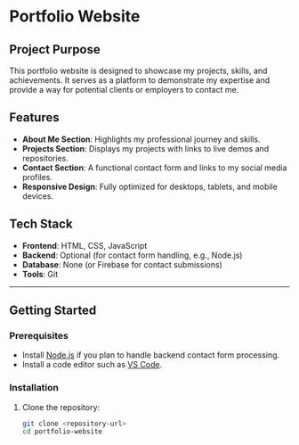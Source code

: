 # Portfolio Website

## Project Purpose
This portfolio website is designed to showcase my projects, skills, and achievements. It serves as a platform to demonstrate my expertise and provide a way for potential clients or employers to contact me.

## Features
- **About Me Section**: Highlights my professional journey and skills.
- **Projects Section**: Displays my projects with links to live demos and repositories.
- **Contact Section**: A functional contact form and links to my social media profiles.
- **Responsive Design**: Fully optimized for desktops, tablets, and mobile devices.

## Tech Stack
- **Frontend**: HTML, CSS, JavaScript
- **Backend**: Optional (for contact form handling, e.g., Node.js)
- **Database**: None (or Firebase for contact submissions)
- **Tools**: Git

---

## Getting Started

### Prerequisites
- Install [Node.js](https://nodejs.org/) if you plan to handle backend contact form processing.
- Install a code editor such as [VS Code](https://code.visualstudio.com/).

### Installation
1. Clone the repository:
   ```bash
   git clone <repository-url>
   cd portfolio-website
